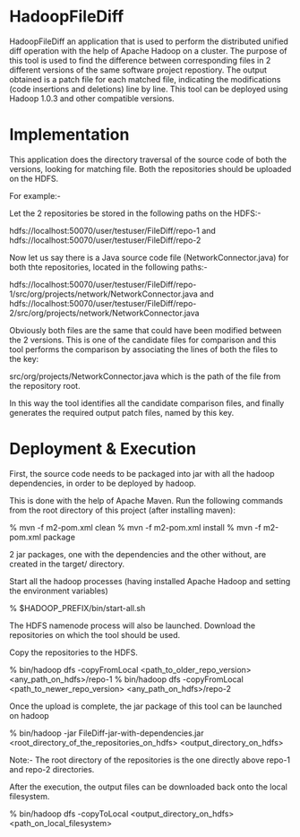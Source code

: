 HadoopFileDiff
==============

HadoopFileDiff an application that is used to perform the distributed unified diff operation with the help of Apache Hadoop on a cluster. The purpose of this tool is used to find the difference between corresponding files in 2 different versions of the same software project repostiory. The output obtained is a patch file for each matched file, indicating the modifications (code insertions and deletions) line by line. This tool can be deployed using Hadoop 1.0.3 and other compatible versions.

Implementation
==============

This application does the directory traversal of the source code of both the versions, looking for matching file. Both the repositories should be uploaded on the HDFS.


For example:-

Let the 2 repositories be stored in the following paths on the HDFS:-

hdfs://localhost:50070/user/testuser/FileDiff/repo-1
and
hdfs://localhost:50070/user/testuser/FileDiff/repo-2

Now let us say there is a Java source code file (NetworkConnector.java) for both thte repositories, located in the following paths:-

hdfs://localhost:50070/user/testuser/FileDiff/repo-1/src/org/projects/network/NetworkConnector.java
and
hdfs://localhost:50070/user/testuser/FileDiff/repo-2/src/org/projects/network/NetworkConnector.java

Obviously both files are the same that could have been modified between the 2 versions. This is one of the candidate files for comparison and this tool performs the comparison by associating the lines of both the files to the key:

src/org/projects/NetworkConnector.java which is the path of the file from the repository root.

In this way the tool identifies all the candidate comparison files, and finally generates the required output patch files, named by this key.

Deployment & Execution
======================

First, the source code needs to be packaged into jar with all the hadoop dependencies, in order to be deployed by hadoop.

This is done with the help of Apache Maven. Run the following commands from the root directory of this project (after installing maven):

% mvn -f m2-pom.xml clean
% mvn -f m2-pom.xml install
% mvn -f m2-pom.xml package

2 jar packages, one with the dependencies and the other without, are created in the target/ directory.

Start all the hadoop processes (having installed Apache Hadoop and setting the environment variables)

% $HADOOP_PREFIX/bin/start-all.sh

The HDFS namenode process will also be launched. Download the repositories on which the tool should be used.

Copy the repositories to the HDFS.

% bin/hadoop dfs -copyFromLocal <path_to_older_repo_version> <any_path_on_hdfs>/repo-1
% bin/hadoop dfs -copyFromLocal <path_to_newer_repo_version> <any_path_on_hdfs>/repo-2

Once the upload is complete, the jar package of this tool can be launched on hadoop

% bin/hadoop -jar FileDiff-jar-with-dependencies.jar <root_directory_of_the_repositories_on_hdfs> <output_directory_on_hdfs>

Note:- The root directory of the repositories is the one directly above repo-1 and repo-2 directories.

After the execution, the output files can be downloaded back onto the local filesystem.

% bin/hadoop dfs -copyToLocal <output_directory_on_hdfs> <path_on_local_filesystem>
